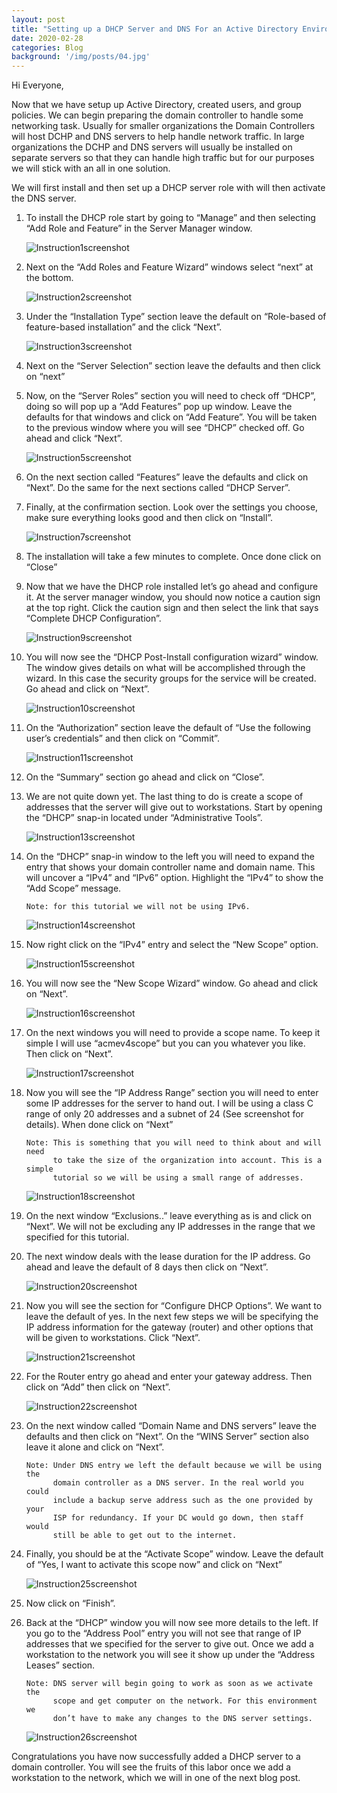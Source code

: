 ```yaml
---
layout: post
title: "Setting up a DHCP Server and DNS For an Active Directory Environment"
date: 2020-02-28
categories: Blog
background: '/img/posts/04.jpg'
---
```


Hi Everyone,
	
Now that we have setup up Active Directory, created users, and group policies. We can begin preparing the 
domain controller to handle some networking task. Usually for smaller organizations the Domain Controllers 
will host DCHP and DNS servers to help handle network traffic. In large organizations the DCHP and DNS servers 
will usually be installed on separate servers so that they can handle high traffic but for our purposes we will 
stick with an all in one solution.
	
We will first install and then set up a DHCP server role with will then activate the DNS server.

1. To install the DHCP role start by going to “Manage” and then selecting “Add Role and Feature” in the Server 
   Manager window.
   
   ![Instruction1screenshot](/newblog/img/resources/2020-02-28-Post/1.jpg)

2. Next on the “Add Roles and Feature Wizard” windows select “next” at the bottom.

   ![Instruction2screenshot](/newblog/img/resources/2020-02-28-Post/2.jpg)

3. Under the “Installation Type” section leave the default on “Role-based of feature-based installation” and the 
   click “Next”.

   ![Instruction3screenshot](/newblog/img/resources/2020-02-28-Post/3.jpg)

4. Next on the “Server Selection” section leave the defaults and then click on “next”

5. Now, on the “Server Roles” section you will need to check off “DHCP”, doing so will pop up a “Add Features” 
   pop up window. Leave the defaults for that windows and click on “Add Feature”. You will be taken to the 
   previous window where you will see “DHCP” checked off. Go ahead and click “Next”.
   
   ![Instruction5screenshot](/newblog/img/resources/2020-02-28-Post/5.jpg)

6. On the next section called “Features” leave the defaults and click on “Next”. Do the same for the next 
   sections called “DHCP Server”.

7. Finally, at the confirmation section. Look over the settings you choose, make sure everything looks good and 
   then click on “Install”.
   
   ![Instruction7screenshot](/newblog/img/resources/2020-02-28-Post/7.jpg)

8. The installation will take a few minutes to complete. Once done click on “Close”

9. Now that we have the DHCP role installed let’s go ahead and configure it. At the server manager window, you 
   should now notice a caution sign at the top right. Click the caution sign and then select the link that says 
   “Complete DHCP Configuration”.
   
   ![Instruction9screenshot](/newblog/img/resources/2020-02-28-Post/9.jpg)

10. You will now see the “DHCP Post-Install configuration wizard” window. The window gives details on what will 
    be accomplished through the wizard. In this case the security groups for the service will be created. Go 
    ahead and click on “Next”.
    
    ![Instruction10screenshot](/newblog/img/resources/2020-02-28-Post/10.jpg)

11. On the “Authorization” section leave the default of “Use the following user’s credentials” and then click 
    on “Commit”.
    
    ![Instruction11screenshot](/newblog/img/resources/2020-02-28-Post/11.jpg)

12. On the “Summary” section go ahead and click on “Close”.

13. We are not quite down yet. The last thing to do is create a scope of addresses that the server will give out 
    to workstations. Start by opening the “DHCP” snap-in located under “Administrative Tools”.
    
    ![Instruction13screenshot](/newblog/img/resources/2020-02-28-Post/13.jpg)

14. On the “DHCP” snap-in window to the left you will need to expand the entry that shows your domain controller 
    name and domain name. This will uncover a “IPv4” and “IPv6” option. Highlight the “IPv4” to show the 
    “Add Scope” message.

        Note: for this tutorial we will not be using IPv6.
	
    ![Instruction14screenshot](/newblog/img/resources/2020-02-28-Post/14.jpg)

15. Now right click on the “IPv4” entry and select the “New Scope” option.

    ![Instruction15screenshot](/newblog/img/resources/2020-02-28-Post/15.jpg)

16. You will now see the “New Scope Wizard” window. Go ahead and click on “Next”.

    ![Instruction16screenshot](/newblog/img/resources/2020-02-28-Post/16.jpg)

17. On the next windows you will need to provide a scope name. To keep it simple I will use “acmev4scope” but 
    you can you whatever you like. Then click on “Next”.
    
    ![Instruction17screenshot](/newblog/img/resources/2020-02-28-Post/17.jpg)

18. Now you will see the “IP Address Range” section you will need to enter some IP addresses for the server to 
    hand out. I will be using a class C range of only 20 addresses and a subnet of 24 (See screenshot for 
    details). When done click on “Next”

        Note: This is something that you will need to think about and will need 
              to take the size of the organization into account. This is a simple
              tutorial so we will be using a small range of addresses. 

    ![Instruction18screenshot](/newblog/img/resources/2020-02-28-Post/18.jpg)

19. On the next window “Exclusions..” leave everything as is and click on “Next”. We will not be excluding 
    any IP addresses in the range that we specified for this tutorial.

20. The next window deals with the lease duration for the IP address. Go ahead and leave the default of 8 
    days then click on “Next”.
    
    ![Instruction20screenshot](/newblog/img/resources/2020-02-28-Post/20.jpg)

21. Now you will see the section for “Configure DHCP Options”. We want to leave the default of yes. In the 
    next few steps we will be specifying the IP address information for the gateway (router) and other options
    that will be given to workstations. Click “Next”.
    
    ![Instruction21screenshot](/newblog/img/resources/2020-02-28-Post/21.jpg)

22. For the Router entry go ahead and enter your gateway address. Then click on “Add” then click on “Next”.

    ![Instruction22screenshot](/newblog/img/resources/2020-02-28-Post/22.jpg)

23. On the next window called “Domain Name and DNS servers” leave the defaults and then click on “Next”. On the 
    “WINS Server” section also leave it alone and click on “Next”.

        Note: Under DNS entry we left the default because we will be using the 
              domain controller as a DNS server. In the real world you could 
              include a backup serve address such as the one provided by your 
              ISP for redundancy. If your DC would go down, then staff would 
              still be able to get out to the internet.

24. Finally, you should be at the “Activate Scope” window. Leave the default of “Yes, I want to activate this 
    scope now” and click on “Next”
    
    ![Instruction25screenshot](/newblog/img/resources/2020-02-28-Post/25.jpg)

25. Now click on “Finish”. 

26. Back at the “DHCP” window you will now see more details to the left. If you go to the “Address Pool” entry 
    you will not see that range of IP addresses that we specified for the server to give out. Once we add a 
    workstation to the network you will see it show up under the “Address Leases” section.

        Note: DNS server will begin going to work as soon as we activate the 
              scope and get computer on the network. For this environment we 
              don’t have to make any changes to the DNS server settings. 
	      
    ![Instruction26screenshot](/newblog/img/resources/2020-02-28-Post/26.jpg)

Congratulations you have now successfully added a DHCP server to a domain controller. You will see the fruits of 
this labor once we add a workstation to the network, which we will in one of the next blog post.

